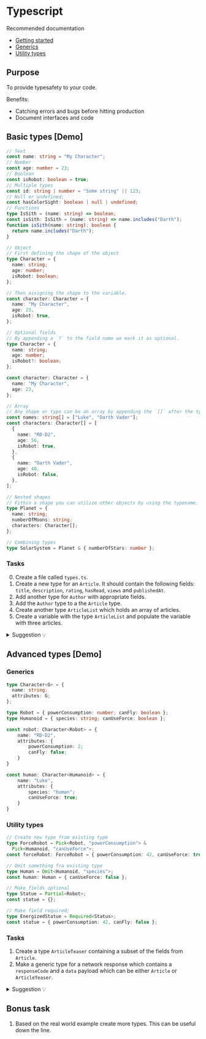 # Typescript

Recommended documentation

- [Getting started](https://www.typescriptlang.org/docs/handbook/typescript-from-scratch.html)
- [Generics](https://www.typescriptlang.org/docs/handbook/2/generics.html)
- [Utility types](https://www.typescriptlang.org/docs/handbook/utility-types.html)

## Purpose

To provide typesafety to your code.

Benefits:

- Catching errors and bugs before hitting production
- Document interfaces and code

## Basic types [Demo]

```ts
// Text
const name: string = "My Character";
// Number
const age: number = 23;
// Boolean
const isRobot: boolean = true;
// Multiple types
const id: string | number = "Some string" || 123;
// Null or undefined;
const hasColorSight: boolean | null | undefined;
// Functions
type IsSith = (name: string) => boolean;
const isSith: IsSith = (name: string) => name.includes("Darth");
function isSith(name: string): boolean {
  return name.includes("Darth");
}

// Object
// First defining the shape of the object
type Character = {
  name: string;
  age: number;
  isRobot: boolean;
};

// Then assigning the shape to the variable.
const character: Character = {
  name: "My Character",
  age: 23,
  isRobot: true,
};

// Optional fields
// By appending a `?` to the field name we mark it as optional.
type Character = {
  name: string;
  age: number;
  isRobot?: boolean;
};

const character: Character = {
  name: "My Character",
  age: 23,
};

// Array
// Any shape or type can be an array by appending the `[]` after the typename
const names: string[] = ["Luke", "Darth Vader"];
const characters: Character[] = [
  {
    name: "RD-D2",
    age: 56,
    isRobot: true,
  },
  {
    name: "Darth Vader",
    age: 40,
    isRobot: false,
  },
];

// Nested shapes
// Fithin a shape you can utilize other objects by using the typename.
type Planet = {
  name: string;
  numberOfMoons: string;
  characters: Character[];
};

// Combining types
type SolarSystem = Planet & { numberOfStars: number };
```

### Tasks

0. Create a file called `types.ts`.
1. Create a new type for an `Article`. It should contain the following fields: `title`, `description`, `rating`, `hasRead`, `views` and `publishedAt`.
2. Add another type for `Author` with appropriate fields.
3. Add the `Author` type to a the `Article` type.
4. Create another type `ArticleList` which holds an array of articles.
5. Create a variable with the type `ArticleList` and populate the variable with three articles.

<details>
<summary> Suggestion 💡</summary>

```ts
type Article = {
  title: string;
  description: string;
  rating: number;
  hasRead: boolean;
  views: number;
  publishedAt: string;
  author: Author;
};

type Author = {
  name: string;
  nickname: string;
  age: number;
};

type ArticleList = Article[];

const articles: ArticleList = [
  {
    title: "article-1",
    description: "description-1",
    rating: 3,
    hasRead: true,
    views: 4,
    publishedAt: "2023-09-06",
    author: {
      name: "author-1",
      nickname: "1",
      age: 30,
    },
  },
  {
    title: "article-2",
    description: "description-2",
    rating: 3,
    hasRead: true,
    views: 4,
    publishedAt: "2023-09-06",
    author: {
      name: "author-2",
      nickname: "2",
      age: 30,
    },
  },
  {
    title: "article-3",
    description: "description-3",
    rating: 3,
    hasRead: true,
    views: 4,
    publishedAt: "2023-09-06",
    author: {
      name: "author-3",
      nickname: "3",
      age: 30,
    },
  },
];
```

</details>

## Advanced types [Demo]

### Generics

```ts
type Character<G> = {
  name: string;
  attributes: G;
};

type Robot = { powerConsumption: number; canFly: boolean };
type Humanoid = { species: string; canUseForce: boolean };

const robot: Character<Robot> = {
    name: "RD-D2",
    attributes: {
        powerConsumption: 2;
        canFly: false;
    }
}

const human: Character<Humanoid> = {
    name: "Luke",
    attributes: {
        species: "human";
        canUseForce: true;
    }
}
```

### Utility types

```ts
// Create new type from existing type
type ForceRobot = Pick<Robot, "powerConsumption"> &
  Pick<Humanoid, "canUseForce">;
const forceRobot: ForceRobot = { powerConsumption: 42, canUseForce: true };

// Omit something fra existing type
type Human = Omit<Humanoid, "species">;
const human: Human = { canUseForce: false };

// Make fields optional
type Statue = Partial<Robot>;
const statue = {};

// Make field required;
type EnergizedStatue = Required<Status>;
const statue = { powerConsumption: 42, canFly: false };
```

### Tasks

1. Create a type `ArticleTeaser` containing a subset of the fields from `Article`.
2. Make a generic type for a network response which contains a `responseCode` and a `data` payload which can be either `Article` or `ArticleTeaser`.

<details>
<summary> Suggestion 💡</summary>

```ts
type ArticleTeaser = Pick<Article, "title" | "rating" | "views">;

type ArticleResponse<G extends Article | ArticleTeaser> = {
  responseCode: number;
  data: G;
};
```

</details>

## Bonus task

1. Based on the real world example create more types. This can be useful down the line.
